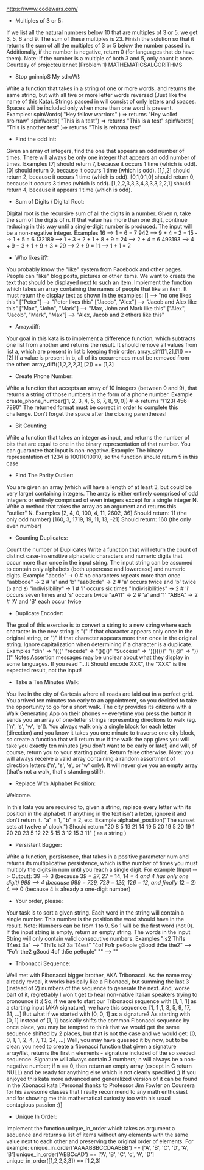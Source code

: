 https://www.codewars.com/ 

- Multiples of 3 or 5:

If we list all the natural numbers below 10 that are multiples of 3 or 5, we get 3, 5, 6 and 9. 
The sum of these multiples is 23.
Finish the solution so that it returns the sum of all the multiples of 3 or 5 below the number passed in. 
Additionally, if the number is negative, return 0 (for languages that do have them).
Note: If the number is a multiple of both 3 and 5, only count it once.
Courtesy of projecteuler.net (Problem 1)
MATHEMATICSALGORITHMS

- Stop gninnipS My sdroW!:

Write a function that takes in a string of one or more words, and returns the same string, 
but with all five or more letter words reversed (Just like the name of this Kata). 
Strings passed in will consist of only letters and spaces. 
Spaces will be included only when more than one word is present.
Examples:
spinWords( "Hey fellow warriors" ) => returns "Hey wollef sroirraw" 
spinWords( "This is a test") => returns "This is a test" 
spinWords( "This is another test" )=> returns "This is rehtona test"

- Find the odd int:

Given an array of integers, find the one that appears an odd number of times.
There will always be only one integer that appears an odd number of times.
Examples
[7] should return 7, because it occurs 1 time (which is odd).
[0] should return 0, because it occurs 1 time (which is odd).
[1,1,2] should return 2, because it occurs 1 time (which is odd).
[0,1,0,1,0] should return 0, because it occurs 3 times (which is odd).
[1,2,2,3,3,3,4,3,3,3,2,2,1] should return 4, because it appears 1 time (which is odd).

- Sum of Digits / Digital Root:

Digital root is the recursive sum of all the digits in a number.
Given n, take the sum of the digits of n. If that value has more than one digit, continue reducing in this way until 
a single-digit number is produced. The input will be a non-negative integer.
Examples
    16  -->  1 + 6 = 7
   942  -->  9 + 4 + 2 = 15  -->  1 + 5 = 6
132189  -->  1 + 3 + 2 + 1 + 8 + 9 = 24  -->  2 + 4 = 6
493193  -->  4 + 9 + 3 + 1 + 9 + 3 = 29  -->  2 + 9 = 11  -->  1 + 1 = 2

- Who likes it?:

You probably know the "like" system from Facebook and other pages. People can "like" blog posts, pictures or other items. 
We want to create the text that should be displayed next to such an item.
Implement the function which takes an array containing the names of people that like an item. 
It must return the display text as shown in the examples:
[]                                -->  "no one likes this"
["Peter"]                         -->  "Peter likes this"
["Jacob", "Alex"]                 -->  "Jacob and Alex like this"
["Max", "John", "Mark"]           -->  "Max, John and Mark like this"
["Alex", "Jacob", "Mark", "Max"]  -->  "Alex, Jacob and 2 others like this"

- Array.diff:

Your goal in this kata is to implement a difference function, which subtracts one list from another and returns the result.
It should remove all values from list a, which are present in list b keeping their order.
array_diff([1,2],[1]) == [2]
If a value is present in b, all of its occurrences must be removed from the other:
array_diff([1,2,2,2,3],[2]) == [1,3]

- Create Phone Number:

Write a function that accepts an array of 10 integers (between 0 and 9), 
that returns a string of those numbers in the form of a phone number.
Example
create_phone_number([1, 2, 3, 4, 5, 6, 7, 8, 9, 0]) # => returns "(123) 456-7890"
The returned format must be correct in order to complete this challenge.
Don't forget the space after the closing parentheses!

- Bit Counting:

Write a function that takes an integer as input, and returns the number of bits that are equal to one 
in the binary representation of that number. 
You can guarantee that input is non-negative.
Example: The binary representation of 1234 is 10011010010, so the function should return 5 in this case

- Find The Parity Outlier:

You are given an array (which will have a length of at least 3, but could be very large) containing integers. 
The array is either entirely comprised of odd integers or entirely comprised of even integers except for a single integer N. 
Write a method that takes the array as an argument and returns this "outlier" N.
Examples
[2, 4, 0, 100, 4, 11, 2602, 36]
Should return: 11 (the only odd number)
[160, 3, 1719, 19, 11, 13, -21]
Should return: 160 (the only even number)

- Counting Duplicates:

Count the number of Duplicates
Write a function that will return the count of distinct case-insensitive alphabetic characters and numeric 
digits that occur more than once in the input string. 
The input string can be assumed to contain only alphabets (both uppercase and lowercase) and numeric digits.
Example
"abcde" -> 0 # no characters repeats more than once
"aabbcde" -> 2 # 'a' and 'b'
"aabBcde" -> 2 # 'a' occurs twice and 'b' twice (`b` and `B`)
"indivisibility" -> 1 # 'i' occurs six times
"Indivisibilities" -> 2 # 'i' occurs seven times and 's' occurs twice
"aA11" -> 2 # 'a' and '1'
"ABBA" -> 2 # 'A' and 'B' each occur twice

- Duplicate Encoder:

The goal of this exercise is to convert a string to a new string where each character in the new string is 
"(" if that character appears only once in the original string, or ")" if that character appears more than once in 
the original string. Ignore capitalization when determining if a character is a duplicate.
Examples
"din"      =>  "((("
"recede"   =>  "()()()"
"Success"  =>  ")())())"
"(( @"     =>  "))((" 
Notes
Assertion messages may be unclear about what they display in some languages. 
If you read "...It Should encode XXX", the "XXX" is the expected result, not the input!

- Take a Ten Minutes Walk:

You live in the city of Cartesia where all roads are laid out in a perfect grid. You arrived ten minutes too early to 
an appointment, so you decided to take the opportunity to go for a short walk. The city provides its citizens with a 
Walk Generating App on their phones -- everytime you press the button it sends you an array of one-letter strings 
representing directions to walk (eg. ['n', 's', 'w', 'e']). You always walk only a single block for each 
letter (direction) and you know it takes you one minute to traverse one city block, 
so create a function that will return true if the walk the app gives you will take you exactly ten minutes 
(you don't want to be early or late!) and will, of course, return you to your starting point. Return false otherwise.
Note: you will always receive a valid array containing a random assortment of direction letters 
('n', 's', 'e', or 'w' only). It will never give you an empty array (that's not a walk, that's standing still!).

- Replace With Alphabet Position:

Welcome.

In this kata you are required to, given a string, replace every letter with its position in the alphabet.
If anything in the text isn't a letter, ignore it and don't return it.
"a" = 1, "b" = 2, etc.
Example
alphabet_position("The sunset sets at twelve o' clock.")
Should return "20 8 5 19 21 14 19 5 20 19 5 20 19 1 20 20 23 5 12 22 5 15 3 12 15 3 11" ( as a string )

- Persistent Bugger:

Write a function, persistence, that takes in a positive parameter num and returns its multiplicative persistence, 
which is the number of times you must multiply the digits in num until you reach a single digit.
For example (Input --> Output):
39 --> 3 (because 3*9 = 27, 2*7 = 14, 1*4 = 4 and 4 has only one digit)
999 --> 4 (because 9*9*9 = 729, 7*2*9 = 126, 1*2*6 = 12, and finally 1*2 = 2)
4 --> 0 (because 4 is already a one-digit number)

- Your order, please:

Your task is to sort a given string. Each word in the string will contain a single number. 
This number is the position the word should have in the result.
Note: Numbers can be from 1 to 9. So 1 will be the first word (not 0).
If the input string is empty, return an empty string. The words in the input String will only contain valid 
consecutive numbers.
Examples
"is2 Thi1s T4est 3a"  -->  "Thi1s is2 3a T4est"
"4of Fo1r pe6ople g3ood th5e the2"  -->  "Fo1r the2 g3ood 4of th5e pe6ople"
""  -->  ""

- Tribonacci Sequence:

Well met with Fibonacci bigger brother, AKA Tribonacci.
As the name may already reveal, it works basically like a Fibonacci, but summing the last 3 (instead of 2) numbers 
of the sequence to generate the next. And, worse part of it, regrettably 
I won't get to hear non-native Italian speakers trying to pronounce it :(
So, if we are to start our Tribonacci sequence with [1, 1, 1] as a starting input (AKA signature), we have this sequence:
[1, 1 ,1, 3, 5, 9, 17, 31, ...]
But what if we started with [0, 0, 1] as a signature? As starting with [0, 1] instead of [1, 1] basically 
shifts the common Fibonacci sequence by once place, you may be tempted to think that we would get 
the same sequence shifted by 2 places, but that is not the case and we would get:
[0, 0, 1, 1, 2, 4, 7, 13, 24, ...]
Well, you may have guessed it by now, but to be clear: you need to create a fibonacci function that given 
a signature array/list, returns the first n elements - signature included of the so seeded sequence.
Signature will always contain 3 numbers; n will always be a non-negative number; if n == 0, then return 
an empty array (except in C return NULL) and be ready for anything else which is not clearly specified ;)
If you enjoyed this kata more advanced and generalized version of it can be found in the Xbonacci kata
[Personal thanks to Professor Jim Fowler on Coursera for his awesome classes that I really recommend to 
any math enthusiast and for showing me this mathematical curiosity too with his usual contagious passion :)]

- Unique In Order:

Implement the function unique_in_order which takes as argument a sequence and returns a list of items without any 
elements with the same value next to each other and preserving the original order of elements.
For example:
unique_in_order('AAAABBBCCDAABBB') == ['A', 'B', 'C', 'D', 'A', 'B']
unique_in_order('ABBCcAD')         == ['A', 'B', 'C', 'c', 'A', 'D']
unique_in_order([1,2,2,3,3])       == [1,2,3]